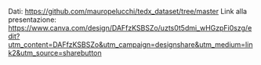 Dati: https://github.com/mauropelucchi/tedx_dataset/tree/master
Link alla presentazione: https://www.canva.com/design/DAFfzKSBSZo/uzts0t5dmi_wHGzpFi0szg/edit?utm_content=DAFfzKSBSZo&utm_campaign=designshare&utm_medium=link2&utm_source=sharebutton
